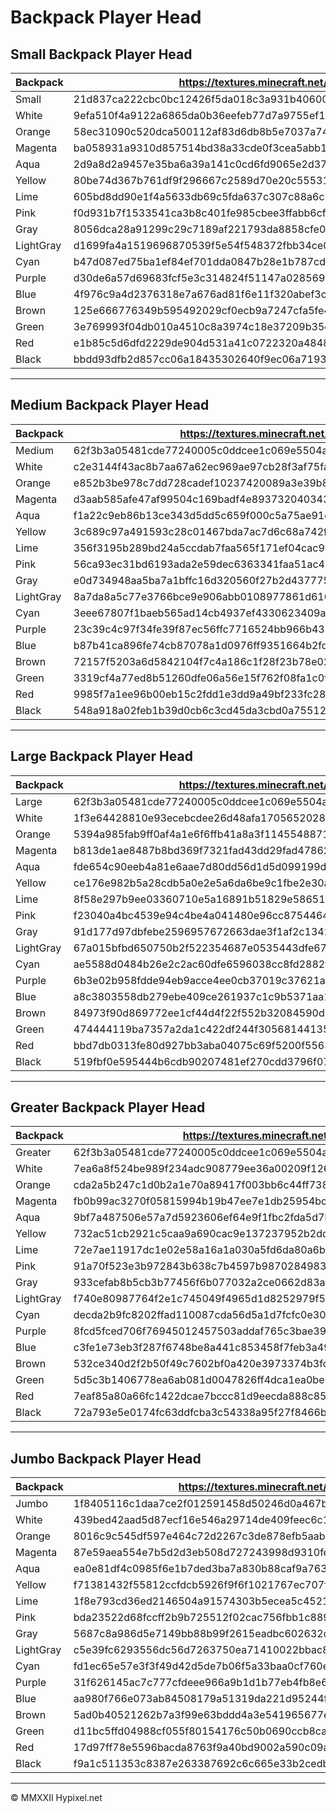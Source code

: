# Backpack Player Head

## Small Backpack Player Head
| Backpack  | https://textures.minecraft.net/texture/                          |
| --------- | ---------------------------------------------------------------- |
| Small     | 21d837ca222cbc0bc12426f5da018c3a931b406008800960a9df112a596e7d62 |
| White     | 9efa510f4a9122a6865da0b36eefeb77d7a9755ef1c52943c28410da0b102225 |
| Orange    | 58ec31090c520dca500112af83d6db8b5e7037a748229f49f5df7f0fce6bfc9b |
| Magenta   | ba058931a9310d857514bd38a33cde0f3cea5abb1a40dc56a35acf520eb614d4 |
| Aqua      | 2d9a8d2a9457e35ba6a39a141c0cd6fd9065e2d37c6332eeaa0810b1a748d8eb |
| Yellow    | 80be74d367b761df9f296667c2589d70e20c555318950451015b0ed1a1e0face |
| Lime      | 605bd8dd90e1f4a5633db69c5fda637c307c88a6c14367252f833c0af4c21a8d |
| Pink      | f0d931b7f1533541ca3b8c401fe985cbee3ffabb6cf614553588f66f2e03c07c |
| Gray      | 8056dca28a91299c29c7189af221793da8858cfe07932a6d14879b8a2df3d2f  |
| LightGray | d1699fa4a1519696870539f5e54f548372fbb34ce04c8ee4efb8ce7f29491b56 |
| Cyan      | b47d087ed75ba1ef84ef701dda0847b28e1b787cdc26b7c8d68790cdac720758 |
| Purple    | d30de6a57d69683fcf5e3c314824f51147a02856946db102a0f92d071ea190d0 |
| Blue      | 4f976c9a4d2376318e7a676ad81f6e11f320abef3cd35368a0a9ba27e320340a |
| Brown     | 125e666776349b595492029cf0ecb9a7247cfa5fe4c048fb14ae2ca27f4f9d3e |
| Green     | 3e769993f04db010a4510c8a3974c18e37209b35ce859c1b58d49a382afb2a1d |
| Red       | e1b85c5d6dfd2229de904d531a41c0722320a4848ff7a7fbec565551c5644dd0 |
| Black     | bbdd93dfb2d857cc06a18435302640f9ec06a71939343a20af0b79bb38d14259 |
<hr>

## Medium Backpack Player Head
| Backpack  | https://textures.minecraft.net/texture/                          |
|-----------|------------------------------------------------------------------|
| Medium    | 62f3b3a05481cde77240005c0ddcee1c069e5504a62ce0977879f55a39396146 |
| White     | c2e3144f43ac8b7aa67a62ec969ae97cb28f3af75fa0872d3544d8fbb0ac5005 |
| Orange    | e852b3be978c7dd728cadef10237420089a3e39b80261303e8b9a36b7b7e01db |
| Magenta   | d3aab585afe47af99504c169badf4e89373204034331acff3ecc59a79fb7d47d |
| Aqua      | f1a22c9eb86b13ce343d5dd5c659f000c5a75ae91e29a40bdd43a6964967c0e  |
| Yellow    | 3c689c97a491593c28c01467bda7ac7d6c68a742f3af1c6660b9305d39378187 |
| Lime      | 356f3195b289bd24a5ccdab7faa565f171ef04cac91691aa3ee89569c8045aeb |
| Pink      | 56ca93ec31bd6193ada2e59dec6363341faa51ac41364b21475ac2fbb55b6e44 |
| Gray      | e0d734948aa5ba7a1bffc16d320560f27b2d4377754f2228badb008a817f3ba5 |
| LightGray | 8a7da8a5c77e3766bce9e906abb0108977861d610a8f607ce06dc2dfce878b2c |
| Cyan      | 3eee67807f1baeb565ad14cb4937ef4330623409a505db7284f34c2577ed556f |
| Purple    | 23c39c4c97f34fe39f87ec56ffc7716524bb966b437ad45609be0cadea4270c3 |
| Blue      | b87b41ca896fe74cb87078a1d0976ff9351664b2fda5abb48c558acdbed271ba |
| Brown     | 72157f5203a6d5842104f7c4a186c1f28f23b78e02547515af607780b055c148 |
| Green     | 3319cf4a77ed8b51260dfe06a56e15f762f08fa1c0f9101fea27514540dfdaa9 |
| Red       | 9985f7a1ee96b00eb15c2fdd1e3dd9a49bf233fc28f1434303452682736cc4fb |
| Black     | 548a918a02feb1b39d0cb6c3cd45da3cbd0a75512281b28596aaf0beac3afc30 |
<hr>

## Large Backpack Player Head
| Backpack  | https://textures.minecraft.net/texture/                          |
|-----------|------------------------------------------------------------------|
| Large     | 62f3b3a05481cde77240005c0ddcee1c069e5504a62ce0977879f55a39396146 |
| White     | 1f3e64428810e93ecebcdee26d48afa1705652028cf25694c369cd20442ba517 |
| Orange    | 5394a985fab9ff0af4a1e6f6ffb41a8a3f11455488710fff749a95e8479d51b6 |
| Magenta   | b813de1ae8487b8bd369f7321fad43dd29fad47862006413b5de66360e42fbd8 |
| Aqua      | fde654c90eeb4a81e6aae7d80dd56d1d5d099199d610e09c8ec50b61a012248c |
| Yellow    | ce176e982b5a28cdb5a0e2e5a6da6be9c1fbe2e30a33382973277a96ffde4d84 |
| Lime      | 8f58e297b9ee03360710e5a16891b51829e58651f82fec441a3f9af4e746b12e |
| Pink      | f23040a4bc4539e94c4be4a041480e96cc8754464012af9f3ba7ff18f646ddb0 |
| Gray      | 91d177d97dbfebe2596957672663dae3f1af2c13423e1e242d2298328362382c |
| LightGray | 67a015bfbd650750b2f522354687e0535443dfe67ce83202a8b76edce42e6114 |
| Cyan      | ae5588d0484b26e2c2ac60dfe6596038cc8fd2882f6ed135f2cc9097eb420ada |
| Purple    | 6b3e02b958fdde94eb9acce4ee0cb37019c37621a8862c4234702739ccf9f85b |
| Blue      | a8c3803558db279ebe409ce261937c1c9b5371aa1786555f69b55bb223f9324  |
| Brown     | 84973f90d869772ee1cf44d4f22f552b32084590d57fd91d683ee16839adc7ea |
| Green     | 474444119ba7357a2da1c422df244f30568144135172cdc43b606f0f8f643d58 |
| Red       | bbd7db0313fe80d927bb3aba04075c69f5200f55637459e22b8d933f6ae6733f |
| Black     | 519fbf0e595444b6cdb90207481ef270cdd3796f07bea439c599ec9528191bf0 |
<hr>

## Greater Backpack Player Head
| Backpack  | https://textures.minecraft.net/texture/                          |
|-----------|------------------------------------------------------------------|
| Greater   | 62f3b3a05481cde77240005c0ddcee1c069e5504a62ce0977879f55a39396146 |
| White     | 7ea6a8f524be989f234adc908779ee36a00209f12639f1fd03a9cff1c09b339a |
| Orange    | cda2a5b247c1d0b2a1e70a89417f003bb6c44ff7388ac2fcc3f4700e56b2295f |
| Magenta   | fb0b99ac3270f05815994b19b47ee7e1db25954bc21d22dc430af9ae55c045b8 |
| Aqua      | 9bf7a487506e57a7d5923606ef64e9f1fbc2fda5d7bde8d1ebc74734009e769a |
| Yellow    | 732ac51cb2921c5caa9a690cac9e137237952b2dd806f4f40f32260422194128 |
| Lime      | 72e7ae11917dc1e02e58a16a1a030a5fd6da80a6b2106366c098d071756399fe |
| Pink      | 91a70f523e3b972843b638c7b4597b987028498347573029c7475167a3247a75 |
| Gray      | 933cefab8b5cb3b77456f6b077032a2ce0662d83abd88d5957c27fbe949594e6 |
| LightGray | f740e80987764f2e1c745049f4965d1d8252979f546b4d59d736de2be29b5470 |
| Cyan      | decda2b9fc8202ffad110087cda56d5a1d7fcfc0e307c8adb79eca0a7a27cc13 |
| Purple    | 8fcd5fced706f76945012457503addaf765c3bae39c8f9622f3f4cefdee9b529 |
| Blue      | c3fe1e73eb3f287f6748be8a441c853458f7feb3a49c1a6c6861c2e2afce651  |
| Brown     | 532ce340d2f2b50f49c7602bf0a420e3973374b3fcf81379d206f2bf358aed0  |
| Green     | 5d5c3b1406778ea6ab081d0047826ff4dca1ea0be2f76e9b9e07c181f6332040 |
| Red       | 7eaf85a80a66fc1422dcae7bccc81d9eecda888c8518d30e4455a31592d9a2b1 |
| Black     | 72a793e5e0174fc63ddfcba3c54338a95f27f8466b09ce35cf0ced236e51bf07 |
<hr>

## Jumbo Backpack Player Head
| Backpack  | https://textures.minecraft.net/texture/                          |
|-----------|------------------------------------------------------------------|
| Jumbo     | 1f8405116c1daa7ce2f012591458d50246d0a467bcb95a5a2c033aefd6008b63 |
| White     | 439bed42aad5d87ecf16e546a29714de409feec6c15d1f745c35c104639f4d49 |
| Orange    | 8016c9c545df597e464c72d2267c3de878efb5aab510b9c4647ee9139e58d89a |
| Magenta   | 87e59aea554e7b5d2d3eb508d727243998d9310fe3f61aa0062215a2ee50de95 |
| Aqua      | ea0e81df4c0985f6e1b7ded3ba7a830b88caf9a763605ba4b61a247b5cfd2e8e |
| Yellow    | f71381432f55812ccfdcb5926f9f6f1021767ec707f454bc1543ba29c95bfc9e |
| Lime      | 1f8e793cd36ed2146504a91574303b5ecea5c4521fcbde86b65d41e23f151c81 |
| Pink      | bda23522d68fccff2b9b725512f02cac756fbb1c8898da3535cf93cae818d2bd |
| Gray      | 5687c8a986d5e7149bb88b99f2615eadbc602632ddf4e8376ab12cb543ca35e5 |
| LightGray | c5e39fc6293556dc56d7263750ea71410022bbac8f87e89048a79b42ccfd34e1 |
| Cyan      | fd1ec65e57e3f3f49d42d5de7b06f5a33baa0cf760e33d64622e2d62fe9a1892 |
| Purple    | 31f626145ac7c777cfdeee966a9b1d1b77eb4fb8e6d6901364c84d48fc9dff18 |
| Blue      | aa980f766e073ab84508179a51319da221d95244fcf97978f347f3a1b787ee90 |
| Brown     | 5ad0b40521262b7a3f99e63bddd4a3e541965677e1414eafa142e8bba9dfe481 |
| Green     | d11bc5ffd04988cf055f80154176c50b0690ccb8ca2e1a87e70d0e4922a82996 |
| Red       | 17d97ff78e5596bacda8763f9a40bd9002a590c09aac7784e12e63a65b346719 |
| Black     | f9a1c511353c8387e263387692c6c665e33b2cedb0418deaf102eb459d284af3 |
<hr>

&copy; MMXXII Hypixel.net